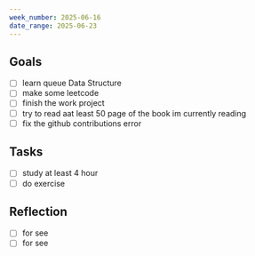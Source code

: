 ```yaml
---
week_number: 2025-06-16
date_range: 2025-06-23
---
```


## Goals

- [ ] learn queue Data Structure
- [ ] make some leetcode
- [ ] finish the work project
- [ ] try to read aat least 50 page of the book im currently reading
- [ ] fix the github contributions error

## Tasks

- [ ] study at least 4 hour
- [ ] do exercise

## Reflection

- [ ] for see
- [ ] for see
